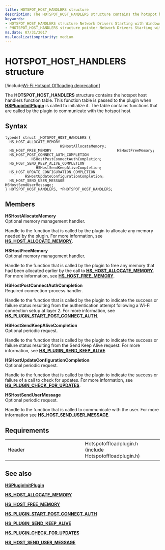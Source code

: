 ```yaml
---
title: HOTSPOT_HOST_HANDLERS structure
description: The HOTSPOT_HOST_HANDLERS structure contains the hotspot host handlers function table.
keywords: 
- HOTSPOT_HOST_HANDLERS structure Network Drivers Starting with Windows Vista
- PHOTSPOT_HOST_HANDLERS structure pointer Network Drivers Starting with Windows Vista
ms.date: 07/31/2017
ms.localizationpriority: medium
---
```


# HOTSPOT\_HOST\_HANDLERS structure

[!include[Wi-Fi Hotspot Offloading deprecation](../includes/wi-fi-hotspot-offloading-deprecation.md)]


The **HOTSPOT\_HOST\_HANDLERS** structure contains the hotspot host handlers function table. This function table is passed to the plugin when [**HSPluginInitPlugin**](hsplugininitplugin.md) is called to initialize it. The table contains functions that are called by the plugin to communicate with the hotspot host.

## Syntax

```ManagedCPlusPlus
typedef struct _HOTSPOT_HOST_HANDLERS {
  HS_HOST_ALLOCATE_MEMORY                          HSHostAllocateMemory;
  HS_HOST_FREE_MEMORY                              HSHostFreeMemory;
  HS_HOST_POST_CONNECT_AUTH_COMPLETION             HSHostPostConnectAuthCompletion;
  HS_HOST_SEND_KEEP_ALIVE_COMPLETION               HSHostSendKeepAliveCompletion;
  HS_HOST_UPDATE_CONFIGURATION_COMPLETION          HSHostUpdateConfigurationCompletion;
  HS_HOST_SEND_USER_MESSAGE                        HSHostSendUserMessage;
} HOTSPOT_HOST_HANDLERS, *PHOTSPOT_HOST_HANDLERS;
```

## Members

**HSHostAllocateMemory**  
Optional memory management handler.

Handle to the function that is called by the plugin to allocate any memory needed by the plugin. For more information, see [**HS\_HOST\_ALLOCATE\_MEMORY**](hs-host-allocate-memory.md).

**HSHostFreeMemory**  
Optional memory management handler.

Handle to the function that is called by the plugin to free any memory that had been allocated earlier by the call to [**HS\_HOST\_ALLOCATE\_MEMORY**](hs-host-allocate-memory.md). For more information, see [**HS\_HOST\_FREE\_MEMORY**](hs-host-free-memory.md).

**HSHostPostConnectAuthCompletion**  
Required connection-process handler.

Handle to the function that is called by the plugin to indicate the success or failure status resulting from the authentication attempt following a Wi-Fi connection setup at layer 2. For more information, see [**HS\_PLUGIN\_START\_POST\_CONNECT\_AUTH**](hs-plugin-start-post-connect-auth.md).

**HSHostSendKeepAliveCompletion**  
Optional periodic request.

Handle to the function that is called by the plugin to indicate the success or failure status resulting from the Send Keep Alive request. For more information, see [**HS\_PLUGIN\_SEND\_KEEP\_ALIVE**](hs-plugin-send-keep-alive.md).

**HSHostUpdateConfigurationCompletion**  
Optional periodic request.

Handle to the function that is called by the plugin to indicate the success or failure of a call to check for updates. For more information, see [**HS\_PLUGIN\_CHECK\_FOR\_UPDATES**](hs-plugin-check-for-updates.md).

**HSHostSendUserMessage**  
Optional periodic request.

Handle to the function that is called to communicate with the user. For more information see [**HS\_HOST\_SEND\_USER\_MESSAGE**](hs-host-send-user-message.md).

## Requirements

<table>
<colgroup>
<col width="50%" />
<col width="50%" />
</colgroup>
<tbody>
<tr class="odd">
<td><p>Header</p></td>
<td>Hotspotoffloadplugin.h (include Hotspotoffloadplugin.h)</td>
</tr>
</tbody>
</table>

## See also


[**HSPluginInitPlugin**](hsplugininitplugin.md)

[**HS\_HOST\_ALLOCATE\_MEMORY**](hs-host-allocate-memory.md)

[**HS\_HOST\_FREE\_MEMORY**](hs-host-free-memory.md)

[**HS\_PLUGIN\_START\_POST\_CONNECT\_AUTH**](hs-plugin-start-post-connect-auth.md)

[**HS\_PLUGIN\_SEND\_KEEP\_ALIVE**](hs-plugin-send-keep-alive.md)

[**HS\_PLUGIN\_CHECK\_FOR\_UPDATES**](hs-plugin-check-for-updates.md)

[**HS\_HOST\_SEND\_USER\_MESSAGE**](hs-host-send-user-message.md)

 

 





